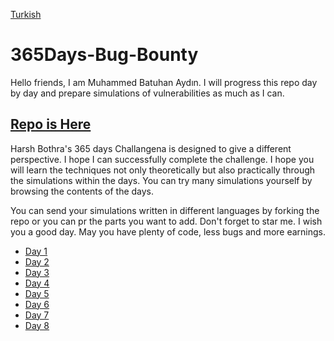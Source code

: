 [Turkish](https://github.com/Batuhanaydnn/365Days-Bug-Bounty/blob/master/translations/BeniOku.md)

# 365Days-Bug-Bounty

Hello friends, I am Muhammed Batuhan Aydın. I will progress this repo day by day and prepare simulations of vulnerabilities as much as I can.

## [Repo is Here](https://github.com/harsh-bothra/learn365/tree/main)

Harsh Bothra's 365 days Challangena is designed to give a different perspective. I hope I can successfully complete the challenge. I hope you will learn the techniques not only theoretically but also practically through the simulations within the days. You can try many simulations yourself by browsing the contents of the days.

You can send your simulations written in different languages by forking the repo or you can pr the parts you want to add. Don't forget to star me. I wish you a good day. May you have plenty of code, less bugs and more earnings.

 - [Day 1](https://github.com/Batuhanaydnn/365Days-Bug-Bounty/blob/master/day1/day1.md)
 - [Day 2](https://github.com/Batuhanaydnn/365Days-Bug-Bounty/blob/master/day2/day2.md)
 - [Day 3](https://github.com/Batuhanaydnn/365Days-Bug-Bounty/blob/master/day3/day3.md)
 - [Day 4](https://github.com/Batuhanaydnn/365Days-Bug-Bounty/blob/master/day4/day4.md)
 - [Day 5](https://github.com/Batuhanaydnn/365Days-Bug-Bounty/blob/master/day5/day5.md)
 - [Day 6](https://github.com/Batuhanaydnn/365Days-Bug-Bounty/blob/master/day6/day6.md)
 - [Day 7](https://github.com/Batuhanaydnn/365Days-Bug-Bounty/blob/master/day7/day7.md)
 - [Day 8](https://github.com/Batuhanaydnn/365Days-Bug-Bounty/blob/master/day8/day8.md)




 